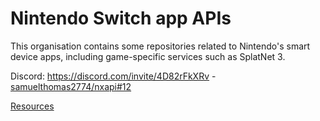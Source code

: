 Nintendo Switch app APIs
===

This organisation contains some repositories related to Nintendo's smart device apps, including game-specific services such as SplatNet 3.

Discord: https://discord.com/invite/4D82rFkXRv - [samuelthomas2774/nxapi#12](https://github.com/samuelthomas2774/nxapi/issues/12)

[Resources](../resources.md)
